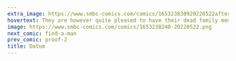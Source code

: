 ```yaml
---
extra_image: https://www.smbc-comics.com/comics/165323830920220522after.png
hovertext: They are however quite pleased to have their dead family members listened in a spreadsheet.
image: https://www.smbc-comics.com/comics/1653238240-20220522.png
next_comic: find-a-man
prev_comic: proof-2
title: Datum
---
```


